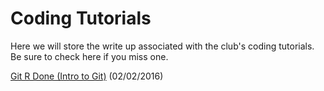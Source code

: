 # Coding Tutorials
Here we will store the write up associated with the club's coding tutorials. Be sure to check here if you miss one. 

[Git R Done (Intro to Git)](https://github.com/BrockCSC/coding-tutorials/blob/master/INTRO%20TO%20GIT/Git%20'er%20Done%20Workshop.pdf) (02/02/2016)

